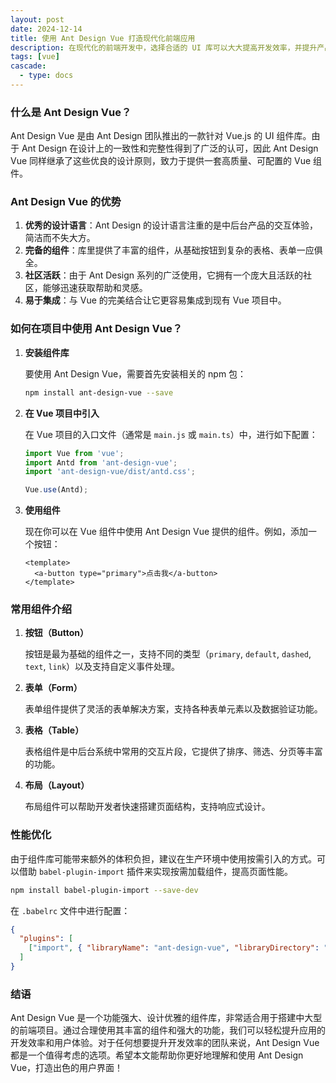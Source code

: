 ```yaml
---
layout: post
date: 2024-12-14
title: 使用 Ant Design Vue 打造现代化前端应用
description: 在现代化的前端开发中，选择合适的 UI 库可以大大提高开发效率，并提升产品的用户体验。Ant Design Vue 是一款基于 Ant Design 风格的 Vue UI 组件库，结合了 Vue 的响应式特性和 Ant Design 的优秀设计语言，可以帮助开发者快速构建精美的用户界面。
tags: [vue]
cascade:
  - type: docs
---
```


### 什么是 Ant Design Vue？

Ant Design Vue 是由 Ant Design 团队推出的一款针对 Vue.js 的 UI 组件库。由于 Ant Design 在设计上的一致性和完整性得到了广泛的认可，因此 Ant Design Vue 同样继承了这些优良的设计原则，致力于提供一套高质量、可配置的 Vue 组件。

### Ant Design Vue 的优势

1. **优秀的设计语言**：Ant Design 的设计语言注重的是中后台产品的交互体验，简洁而不失大方。
2. **完备的组件**：库里提供了丰富的组件，从基础按钮到复杂的表格、表单一应俱全。
3. **社区活跃**：由于 Ant Design 系列的广泛使用，它拥有一个庞大且活跃的社区，能够迅速获取帮助和灵感。
4. **易于集成**：与 Vue 的完美结合让它更容易集成到现有 Vue 项目中。

### 如何在项目中使用 Ant Design Vue？

1. **安装组件库**

   要使用 Ant Design Vue，需要首先安装相关的 npm 包：

   ```bash
   npm install ant-design-vue --save
   ```

2. **在 Vue 项目中引入**

   在 Vue 项目的入口文件（通常是 `main.js` 或 `main.ts`）中，进行如下配置：

   ```javascript
   import Vue from 'vue';
   import Antd from 'ant-design-vue';
   import 'ant-design-vue/dist/antd.css';

   Vue.use(Antd);
   ```

3. **使用组件**

   现在你可以在 Vue 组件中使用 Ant Design Vue 提供的组件。例如，添加一个按钮：

   ```vue
   <template>
     <a-button type="primary">点击我</a-button>
   </template>
   ```

### 常用组件介绍

1. **按钮（Button）**

   按钮是最为基础的组件之一，支持不同的类型（`primary`, `default`, `dashed`, `text`, `link`）以及支持自定义事件处理。

2. **表单（Form）**

   表单组件提供了灵活的表单解决方案，支持各种表单元素以及数据验证功能。

3. **表格（Table）**

   表格组件是中后台系统中常用的交互片段，它提供了排序、筛选、分页等丰富的功能。

4. **布局（Layout）**

   布局组件可以帮助开发者快速搭建页面结构，支持响应式设计。

### 性能优化

由于组件库可能带来额外的体积负担，建议在生产环境中使用按需引入的方式。可以借助 `babel-plugin-import` 插件来实现按需加载组件，提高页面性能。

```bash
npm install babel-plugin-import --save-dev
```

在 `.babelrc` 文件中进行配置：

```json
{
  "plugins": [
    ["import", { "libraryName": "ant-design-vue", "libraryDirectory": "es", "style": "css" }]
  ]
}
```

### 结语

Ant Design Vue 是一个功能强大、设计优雅的组件库，非常适合用于搭建中大型的前端项目。通过合理使用其丰富的组件和强大的功能，我们可以轻松提升应用的开发效率和用户体验。对于任何想要提升开发效率的团队来说，Ant Design Vue 都是一个值得考虑的选项。希望本文能帮助你更好地理解和使用 Ant Design Vue，打造出色的用户界面！